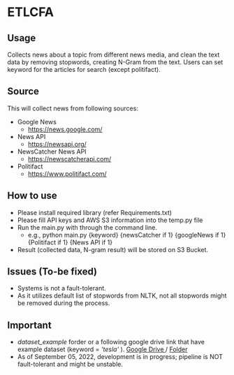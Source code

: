 # ETLCFA

## Usage
Collects news about a topic from different news media, and clean the text data by removing stopwords, creating N-Gram from the text.
Users can set keyword for the articles for search (except politifact).

## Source
This will collect news from following sources:
  - Google News
    - https://news.google.com/
  - News API
    - https://newsapi.org/
  - NewsCatcher News API
    - https://newscatcherapi.com/
  - Politifact
    - https://www.politifact.com/

## How to use
- Please install required library (refer Requirements.txt)
- Please fill API keys and AWS S3 information into the temp.py file
- Run the main.py with through the command line.
  - e.g., python main.py {keyword} {newsCatcher if 1} {googleNews if 1} {Politifact if 1} {News API if 1}
- Result (collected data, N-gram result) will be stored on S3 Bucket.

## Issues (To-be fixed)
- Systems is not a fault-tolerant.
- As it utilizes default list of stopwords from NLTK, not all stopwords might be removed during the process.

## Important
- <i> dataset_example </i> forder or a following google drive link that have example dataset (keyword = <i> 'tesla' </i>).
  <a href = https://tinyurl.com/42f95xvb> Google Drive </a>
  / <a href = https://github.com/ohhappylife/ETLCFA/tree/master/dataset_example> Folder </a>
- As of September 05, 2022, development is in progress; pipeline is NOT fault-tolerant and might be unstable.
